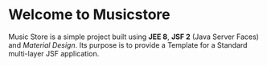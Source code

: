 # Welcome to Musicstore

Music Store is a simple project built using **JEE 8**, **JSF 2** (Java Server Faces) and _Material Design_.
Its purpose is to provide a Template for a Standard multi-layer JSF application.